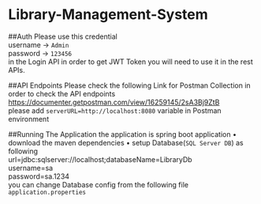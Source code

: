 # Library-Management-System
##Auth
Please use this credential <br />
username -> `Admin` <br />
password -> `123456`  
in the Login API in order to get
JWT Token  you will need to use it in the rest APIs. 

##API Endpoints
Please check the following Link for Postman Collection in
order to check the API endpoints <br />
https://documenter.getpostman.com/view/16259145/2sA3Bj9ZtB <br />
please add `serverURL=http://localhost:8080` variable in Postman environment

##Running The Application 
the application is spring boot application 
• download the maven dependencies
• setup Database(`SQL Server DB`) as following  <br />
url=jdbc:sqlserver://localhost;databaseName=LibraryDb <br />
username=sa <br />
password=sa.1234 <br />
you can change Database config from the following file
`application.properties`
